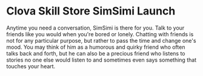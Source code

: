 # Clova Skill Store SimSimi Launch
Anytime you need a conversation, SimSimi is there for you. Talk to your friends like you would when you're bored or lonely. Chatting with friends is not for any particular purpose, but rather to pass the time and change one's mood. You may think of him as a humorous and quirky friend who often talks back and forth, but he can also be a precious friend who listens to stories no one else would listen to and sometimes even says something that touches your heart.
